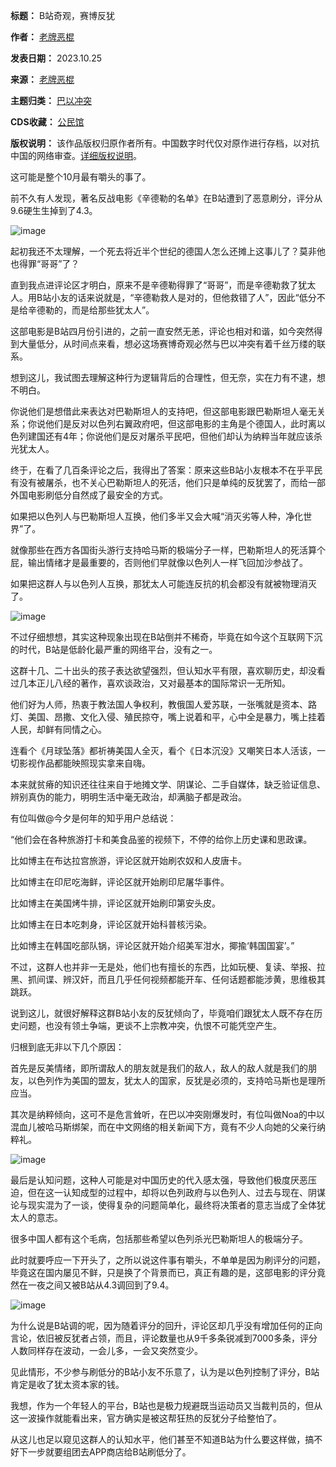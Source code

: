 

**标题：** B站奇观，赛博反犹  

**作者：** [老牌恶棍](https://chinadigitaltimes.net/space/老牌恶棍)  

**发表日期：** 2023.10.25  

**来源：** [老牌恶棍](https://web.archive.org/web/https://mp.weixin.qq.com/s/e95FRFZVVEsDyBMXmXJiPg)  

**主题归类：** [巴以冲突](https://chinadigitaltimes.net/space/巴以冲突)  

**CDS收藏：** [公民馆](https://chinadigitaltimes.net/space/%E5%85%AC%E6%B0%91%E9%A6%86)  

**版权说明：** 该作品版权归原作者所有。中国数字时代仅对原作进行存档，以对抗中国的网络审查。[详细版权说明](https://chinadigitaltimes.net/chinese/copyright)。


这可能是整个10月最有嚼头的事了。


前不久有人发现，著名反战电影《辛德勒的名单》在B站遭到了恶意刷分，评分从9.6硬生生掉到了4.3。


![image](https://chinadigitaltimes.net/chinese/files/2023/10/post-701480-653ae6f26a228.png)


起初我还不太理解，一个死去将近半个世纪的德国人怎么还摊上这事儿了？莫非他也得罪“哥哥”了？


直到我点进评论区才明白，原来不是辛德勒得罪了“哥哥”，而是辛德勒救了犹太人。用B站小友的话来说就是，“辛德勒救人是对的，但他救错了人”，因此“低分不是给辛德勒的，而是给那些犹太人”。


这部电影是B站四月份引进的，之前一直安然无恙，评论也相对和谐，如今突然得到大量低分，从时间点来看，想必这场赛博奇观必然与巴以冲突有着千丝万缕的联系。


想到这儿，我试图去理解这种行为逻辑背后的合理性，但无奈，实在力有不逮，想不明白。


你说他们是想借此来表达对巴勒斯坦人的支持吧，但这部电影跟巴勒斯坦人毫无关系；你说他们是反对以色列右翼政府吧，但这部电影的主角是个德国人，此时离以色列建国还有4年；你说他们是反对屠杀平民吧，但他们却认为纳粹当年就应该杀光犹太人。


终于，在看了几百条评论之后，我得出了答案：原来这些B站小友根本不在乎平民有没有被屠杀，也不关心巴勒斯坦人的死活，他们只是单纯的反犹罢了，而给一部外国电影刷低分自然成了最安全的方式。


如果把以色列人与巴勒斯坦人互换，他们多半又会大喊“消灭劣等人种，净化世界”了。


就像那些在西方各国街头游行支持哈马斯的极端分子一样，巴勒斯坦人的死活算个屁，输出情绪才是最重要的，否则他们早就像以色列人一样飞回加沙参战了。


如果把这群人与以色列人互换，那犹太人可能连反抗的机会都没有就被物理消灭了。


![image](https://chinadigitaltimes.net/chinese/files/2023/10/post-701480-653ae6f27af18.png)


不过仔细想想，其实这种现象出现在B站倒并不稀奇，毕竟在如今这个互联网下沉的时代，B站是低龄化最严重的网络平台，没有之一。


这群十几、二十出头的孩子表达欲望强烈，但认知水平有限，喜欢聊历史，却没看过几本正儿八经的著作，喜欢谈政治，又对最基本的国际常识一无所知。


他们好为人师，热衷于教法国人争权利，教俄国人爱苏联，一张嘴就是资本、路灯、美国、昂撒、文化入侵、殖民掠夺，嘴上说着和平，心中全是暴力，嘴上挂着人民，却鲜有同情之心。


连看个《月球坠落》都祈祷美国人全灭，看个《日本沉没》又嘲笑日本人活该，一切影视作品都能映照现实拿来自嗨。


本来就贫瘠的知识还往往来自于地摊文学、阴谋论、二手自媒体，缺乏验证信息、辨别真伪的能力，明明生活中毫无政治，却满脑子都是政治。


有位叫做@今夕是何年的知乎用户总结说：


“他们会在各种旅游打卡和美食品鉴的视频下，不停的给你上历史课和思政课。


比如博主在布达拉宫旅游，评论区就开始刷农奴和人皮唐卡。


比如博主在印尼吃海鲜，评论区就开始刷印尼屠华事件。


比如博主在美国烤牛排，评论区就开始刷印第安头皮。


比如博主在日本吃刺身，评论区就开始科普核污染。


比如博主在韩国吃部队锅，评论区就开始介绍美军泔水，揶揄‘韩国国宴’。”


不过，这群人也并非一无是处，他们也有擅长的东西，比如玩梗、复读、举报、拉黑、抓间谍、辨汉奸，而且几乎任何视频都能开车、任何话题都能涉黄，思维极其跳跃。


说到这儿，就很好解释这群B站小友的反犹倾向了，毕竟咱们跟犹太人既不存在历史问题，也没有领土争端，更谈不上宗教冲突，仇恨不可能凭空产生。


归根到底无非以下几个原因：


首先是反美情绪，即所谓敌人的朋友就是我们的敌人，敌人的敌人就是我们的朋友，以色列作为美国的盟友，犹太人的国家，反犹是必须的，支持哈马斯也是理所应当。


其次是纳粹倾向，这可不是危言耸听，在巴以冲突刚爆发时，有位叫做Noa的中以混血儿被哈马斯绑架，而在中文网络的相关新闻下方，竟有不少人向她的父亲行纳粹礼。


![image](https://chinadigitaltimes.net/chinese/files/2023/10/post-701480-653ae6f29293f.png)


最后是认知问题，这种人可能是对中国历史的代入感太强，导致他们极度厌恶压迫，但在这一认知成型的过程中，却将以色列政府与以色列人、过去与现在、阴谋论与现实混为了一谈，使得复杂的问题简单化，最终将决策者的意志当成了全体犹太人的意志。


很多中国人都有这个毛病，包括那些希望以色列杀光巴勒斯坦人的极端分子。


此时就要呼应一下开头了，之所以说这件事有嚼头，不单单是因为刷评分的问题，毕竟这在国内屡见不鲜，只是换了个背景而已，真正有趣的是，这部电影的评分竟然在一夜之间又被B站从4.3调回到了9.4。


![image](https://chinadigitaltimes.net/chinese/files/2023/10/post-701480-653ae6f29c7eb.png)


为什么说是B站调的呢，因为随着评分的回升，评论区却几乎没有增加任何的正向言论，依旧被反犹者占领，而且，评论数量也从9千多条锐减到7000多条，评分人数同样存在波动，一会儿多，一会又突然变少。


见此情形，不少参与刷低分的B站小友不乐意了，认为是以色列控制了评分，B站肯定是收了犹太资本家的钱。


我想，作为一个年轻人的平台，B站也是极力规避既当运动员又当裁判员的，但从这一波操作就能看出来，官方确实是被这帮狂热的反犹分子给整怕了。


从这儿也足以窥见这群人的认知水平，他们甚至不知道B站为什么要这样做，搞不好下一步就要组团去APP商店给B站刷低分了。

